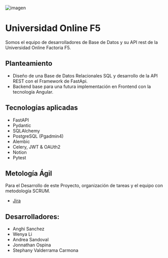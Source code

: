 ![imagen](https://user-images.githubusercontent.com/110174766/200622165-764b812a-c86f-4ffc-823f-ba7d43db282e.png)

# Universidad Online F5

Somos el equipo de desarrolladores de Base de Datos y su API rest de la Universidad Online Factoria F5.

## Planteamiento

- Diseño de una Base de Datos Relacionales SQL y desarrollo de la API REST con el Framework de FastApi. 
- Backend base para una futura implementación en Frontend con la tecnología Angular.




## Tecnologías aplicadas

- FastAPI
- Pydantic
- SQLAlchemy
- PostgreSQL (Pgadmin4)
- Alembic
- Celery, JWT & OAUth2
- Notion
- Pytest

## Metología Ágil 

Para el Desarrollo de este Proyecto, organización de tareas y el equipo con metodología SCRUM.

- [Jira](https://apiproyectouniversidad.atlassian.net/jira/software/projects/PUA/boards/1) 

## Desarrolladores:

- Anghi Sanchez
- Wenya Li
- Andrea Sandoval
- Jonnathan Ospina
- Stephany Valderrama Carmona
